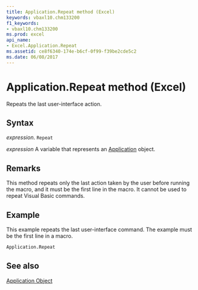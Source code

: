 ```yaml
---
title: Application.Repeat method (Excel)
keywords: vbaxl10.chm133200
f1_keywords:
- vbaxl10.chm133200
ms.prod: excel
api_name:
- Excel.Application.Repeat
ms.assetid: ce8f6340-174e-b6cf-0f99-f39be2cde5c2
ms.date: 06/08/2017
---
```



# Application.Repeat method (Excel)

Repeats the last user-interface action.


## Syntax

_expression_. `Repeat`

_expression_ A variable that represents an [Application](Excel.Application-graph-property.md) object.


## Remarks

This method repeats only the last action taken by the user before running the macro, and it must be the first line in the macro. It cannot be used to repeat Visual Basic commands.


## Example

This example repeats the last user-interface command. The example must be the first line in a macro.


```vb
Application.Repeat
```


## See also


[Application Object](Excel.Application(object).md)

